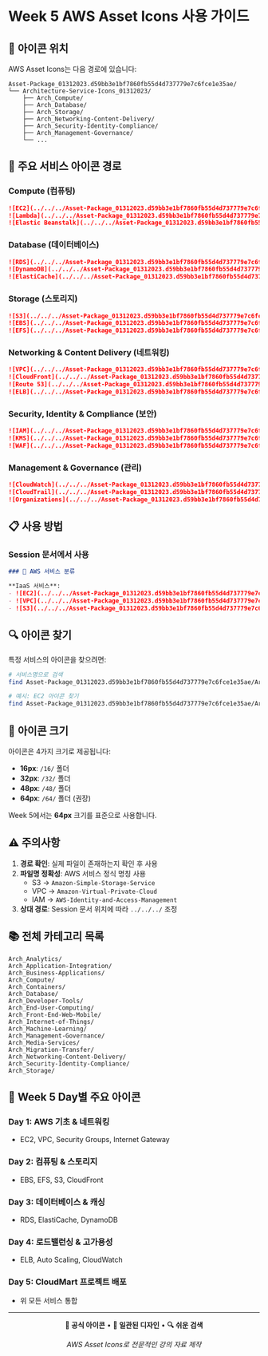 # Week 5 AWS Asset Icons 사용 가이드

## 📁 아이콘 위치

AWS Asset Icons는 다음 경로에 있습니다:
```
Asset-Package_01312023.d59bb3e1bf7860fb55d4d737779e7c6fce1e35ae/
└── Architecture-Service-Icons_01312023/
    ├── Arch_Compute/
    ├── Arch_Database/
    ├── Arch_Storage/
    ├── Arch_Networking-Content-Delivery/
    ├── Arch_Security-Identity-Compliance/
    ├── Arch_Management-Governance/
    └── ...
```

## 🎯 주요 서비스 아이콘 경로

### Compute (컴퓨팅)
```markdown
![EC2](../../../Asset-Package_01312023.d59bb3e1bf7860fb55d4d737779e7c6fce1e35ae/Architecture-Service-Icons_01312023/Arch_Compute/64/Arch_Amazon-EC2_64.svg)
![Lambda](../../../Asset-Package_01312023.d59bb3e1bf7860fb55d4d737779e7c6fce1e35ae/Architecture-Service-Icons_01312023/Arch_Compute/64/Arch_AWS-Lambda_64.svg)
![Elastic Beanstalk](../../../Asset-Package_01312023.d59bb3e1bf7860fb55d4d737779e7c6fce1e35ae/Architecture-Service-Icons_01312023/Arch_Compute/64/Arch_AWS-Elastic-Beanstalk_64.svg)
```

### Database (데이터베이스)
```markdown
![RDS](../../../Asset-Package_01312023.d59bb3e1bf7860fb55d4d737779e7c6fce1e35ae/Architecture-Service-Icons_01312023/Arch_Database/64/Arch_Amazon-RDS_64.svg)
![DynamoDB](../../../Asset-Package_01312023.d59bb3e1bf7860fb55d4d737779e7c6fce1e35ae/Architecture-Service-Icons_01312023/Arch_Database/64/Arch_Amazon-DynamoDB_64.svg)
![ElastiCache](../../../Asset-Package_01312023.d59bb3e1bf7860fb55d4d737779e7c6fce1e35ae/Architecture-Service-Icons_01312023/Arch_Database/64/Arch_Amazon-ElastiCache_64.svg)
```

### Storage (스토리지)
```markdown
![S3](../../../Asset-Package_01312023.d59bb3e1bf7860fb55d4d737779e7c6fce1e35ae/Architecture-Service-Icons_01312023/Arch_Storage/64/Arch_Amazon-Simple-Storage-Service_64.svg)
![EBS](../../../Asset-Package_01312023.d59bb3e1bf7860fb55d4d737779e7c6fce1e35ae/Architecture-Service-Icons_01312023/Arch_Storage/64/Arch_Amazon-Elastic-Block-Store_64.svg)
![EFS](../../../Asset-Package_01312023.d59bb3e1bf7860fb55d4d737779e7c6fce1e35ae/Architecture-Service-Icons_01312023/Arch_Storage/64/Arch_Amazon-Elastic-File-System_64.svg)
```

### Networking & Content Delivery (네트워킹)
```markdown
![VPC](../../../Asset-Package_01312023.d59bb3e1bf7860fb55d4d737779e7c6fce1e35ae/Architecture-Service-Icons_01312023/Arch_Networking-Content-Delivery/64/Arch_Amazon-Virtual-Private-Cloud_64.svg)
![CloudFront](../../../Asset-Package_01312023.d59bb3e1bf7860fb55d4d737779e7c6fce1e35ae/Architecture-Service-Icons_01312023/Arch_Networking-Content-Delivery/64/Arch_Amazon-CloudFront_64.svg)
![Route 53](../../../Asset-Package_01312023.d59bb3e1bf7860fb55d4d737779e7c6fce1e35ae/Architecture-Service-Icons_01312023/Arch_Networking-Content-Delivery/64/Arch_Amazon-Route-53_64.svg)
![ELB](../../../Asset-Package_01312023.d59bb3e1bf7860fb55d4d737779e7c6fce1e35ae/Architecture-Service-Icons_01312023/Arch_Networking-Content-Delivery/64/Arch_Elastic-Load-Balancing_64.svg)
```

### Security, Identity & Compliance (보안)
```markdown
![IAM](../../../Asset-Package_01312023.d59bb3e1bf7860fb55d4d737779e7c6fce1e35ae/Architecture-Service-Icons_01312023/Arch_Security-Identity-Compliance/64/Arch_AWS-Identity-and-Access-Management_64.svg)
![KMS](../../../Asset-Package_01312023.d59bb3e1bf7860fb55d4d737779e7c6fce1e35ae/Architecture-Service-Icons_01312023/Arch_Security-Identity-Compliance/64/Arch_AWS-Key-Management-Service_64.svg)
![WAF](../../../Asset-Package_01312023.d59bb3e1bf7860fb55d4d737779e7c6fce1e35ae/Architecture-Service-Icons_01312023/Arch_Security-Identity-Compliance/64/Arch_AWS-WAF_64.svg)
```

### Management & Governance (관리)
```markdown
![CloudWatch](../../../Asset-Package_01312023.d59bb3e1bf7860fb55d4d737779e7c6fce1e35ae/Architecture-Service-Icons_01312023/Arch_Management-Governance/64/Arch_Amazon-CloudWatch_64.svg)
![CloudTrail](../../../Asset-Package_01312023.d59bb3e1bf7860fb55d4d737779e7c6fce1e35ae/Architecture-Service-Icons_01312023/Arch_Management-Governance/64/Arch_AWS-CloudTrail_64.svg)
![Organizations](../../../Asset-Package_01312023.d59bb3e1bf7860fb55d4d737779e7c6fce1e35ae/Architecture-Service-Icons_01312023/Arch_Management-Governance/64/Arch_AWS-Organizations_64.svg)
```

## 📋 사용 방법

### Session 문서에서 사용
```markdown
### 🔧 AWS 서비스 분류

**IaaS 서비스**:
- ![EC2](../../../Asset-Package_01312023.d59bb3e1bf7860fb55d4d737779e7c6fce1e35ae/Architecture-Service-Icons_01312023/Arch_Compute/64/Arch_Amazon-EC2_64.svg) **EC2**: 가상 서버
- ![VPC](../../../Asset-Package_01312023.d59bb3e1bf7860fb55d4d737779e7c6fce1e35ae/Architecture-Service-Icons_01312023/Arch_Networking-Content-Delivery/64/Arch_Amazon-Virtual-Private-Cloud_64.svg) **VPC**: 네트워크
- ![S3](../../../Asset-Package_01312023.d59bb3e1bf7860fb55d4d737779e7c6fce1e35ae/Architecture-Service-Icons_01312023/Arch_Storage/64/Arch_Amazon-Simple-Storage-Service_64.svg) **S3**: 스토리지
```

## 🔍 아이콘 찾기

특정 서비스의 아이콘을 찾으려면:

```bash
# 서비스명으로 검색
find Asset-Package_01312023.d59bb3e1bf7860fb55d4d737779e7c6fce1e35ae/Architecture-Service-Icons_01312023 -name "*서비스명*.svg" | grep "/64/"

# 예시: EC2 아이콘 찾기
find Asset-Package_01312023.d59bb3e1bf7860fb55d4d737779e7c6fce1e35ae/Architecture-Service-Icons_01312023 -name "*EC2*.svg" | grep "/64/"
```

## 📐 아이콘 크기

아이콘은 4가지 크기로 제공됩니다:
- **16px**: `/16/` 폴더
- **32px**: `/32/` 폴더
- **48px**: `/48/` 폴더
- **64px**: `/64/` 폴더 (권장)

Week 5에서는 **64px** 크기를 표준으로 사용합니다.

## ⚠️ 주의사항

1. **경로 확인**: 실제 파일이 존재하는지 확인 후 사용
2. **파일명 정확성**: AWS 서비스 정식 명칭 사용
   - S3 → `Amazon-Simple-Storage-Service`
   - VPC → `Amazon-Virtual-Private-Cloud`
   - IAM → `AWS-Identity-and-Access-Management`
3. **상대 경로**: Session 문서 위치에 따라 `../../../` 조정

## 📚 전체 카테고리 목록

```
Arch_Analytics/
Arch_Application-Integration/
Arch_Business-Applications/
Arch_Compute/
Arch_Containers/
Arch_Database/
Arch_Developer-Tools/
Arch_End-User-Computing/
Arch_Front-End-Web-Mobile/
Arch_Internet-of-Things/
Arch_Machine-Learning/
Arch_Management-Governance/
Arch_Media-Services/
Arch_Migration-Transfer/
Arch_Networking-Content-Delivery/
Arch_Security-Identity-Compliance/
Arch_Storage/
```

## 🎯 Week 5 Day별 주요 아이콘

### Day 1: AWS 기초 & 네트워킹
- EC2, VPC, Security Groups, Internet Gateway

### Day 2: 컴퓨팅 & 스토리지
- EBS, EFS, S3, CloudFront

### Day 3: 데이터베이스 & 캐싱
- RDS, ElastiCache, DynamoDB

### Day 4: 로드밸런싱 & 고가용성
- ELB, Auto Scaling, CloudWatch

### Day 5: CloudMart 프로젝트 배포
- 위 모든 서비스 통합

---

<div align="center">

**🎨 공식 아이콘** • **📐 일관된 디자인** • **🔍 쉬운 검색**

*AWS Asset Icons로 전문적인 강의 자료 제작*

</div>
